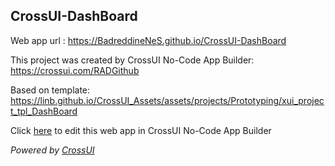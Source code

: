 ## CrossUI-DashBoard
Web app url : https://BadreddineNeS.github.io/CrossUI-DashBoard

This project was created by CrossUI No-Code App Builder: https://crossui.com/RADGithub

Based on template: https://linb.github.io/CrossUI_Assets/assets/projects/Prototyping/xui_project_tpl_DashBoard

Click [here](https://crossui.com/RADGithub/#!from=github&owner=BadreddineNeS&repo=CrossUI-DashBoard) to edit this web app in CrossUI No-Code App Builder

<i>Powered by [CrossUI](https://crossui.com)</i>
